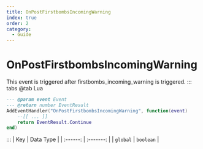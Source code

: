 ```yaml
---
title: OnPostFirstbombsIncomingWarning
index: true
order: 2
category:
  - Guide
---
```


# OnPostFirstbombsIncomingWarning
This event is triggered after firstbombs_incoming_warning is triggered.
::: tabs
@tab Lua
```lua
--- @param event Event
--- @return number EventResult
AddEventHandler("OnPostFirstbombsIncomingWarning", function(event)
    --[[ ... ]]
    return EventResult.Continue
end)
```

:::
|    Key   | Data Type |
| :------: | :-------: |
| `global` | `boolean` |